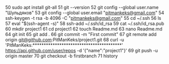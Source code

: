    50  sudo apt install git-all
   51  git --version
   52  git config --global user.name "Шульдяков"
   53  git config --global user.email "pitmankeks@gmail.com"
   54  ssh-keygen -t rsa -b 4096 -C "pitmankeks@gmail.com"
   55  cd ~/.ssh
   56  ls
   57  eval "$(ssh-agent -s)"
   58  ssh-add ~/.ssh/id_rsa
   59  cat ~/.ssh/id_rsa.pub
   60  mkdir project1
   61  cd project1
   62  touch Readme.md
   63  nano Readme.md
   64  git init
   65  git add .
   66  git commit -m "First commit"
   67  git remote add origin git@github.com:PitManKeks/project1.git
   68  curl -u 'PitManKeks:****************************************' https://api.github.com/user/repos -d '{"name":"project1"}'
   69  git push -u origin master
   70  git checkout -b firstbranch
   71  history
